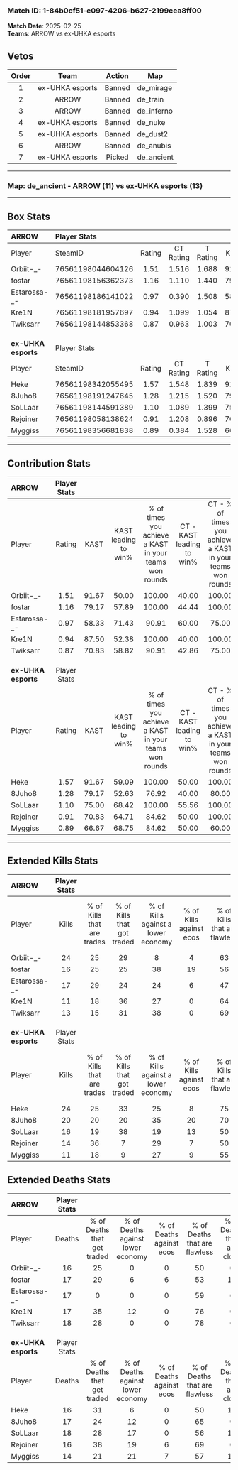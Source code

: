 ### Match ID: 1-84b0cf51-e097-4206-b627-2199cea8ff00  
**Match Date**: 2025-02-25  
**Teams**: ARROW vs ex-UHKA esports  

## Vetos  

| Order | Team | Action | Map |
| :---: | :--: | :----: | --- |
| 1 | ex-UHKA esports | Banned | de_mirage |
| 2 | ARROW | Banned | de_train |
| 3 | ARROW | Banned | de_inferno |
| 4 | ex-UHKA esports | Banned | de_nuke |
| 5 | ex-UHKA esports | Banned | de_dust2 |
| 6 | ARROW | Banned | de_anubis |
| 7 | ex-UHKA esports | Picked | de_ancient |

---  

### **Map**: de_ancient - ARROW (11) vs ex-UHKA esports (13)  
---  

## Box Stats  

| **ARROW**           | Player Stats      |        |           |          |       |      |       |         |        |      |     |
| :- | :- | :-: | :-: | :-: | :-: | :-: | :-: | :-: | :-: | :-: | :-: |
| Player              | SteamID           | Rating | CT Rating | T Rating | KAST  | ADR  | Kills | Assists | Deaths | K/D  | HS% |
| Orbiit-_-           | 76561198044604126 |  1.51  |   1.516   |  1.688   | 91.67 | 80.0 |  24   |    3    |   16   | 1.50 | 62  |
| fostar              | 76561198156362373 |  1.16  |   1.110   |  1.440   | 79.17 | 89.5 |  16   |    8    |   17   | 0.94 | 25  |
| Estarossa-_-        | 76561198186141022 |  0.97  |   0.390   |  1.508   | 58.33 | 74.0 |  17   |    3    |   17   | 1.00 | 64  |
| Kre1N               | 76561198181957697 |  0.94  |   1.099   |  1.054   | 87.50 | 58.3 |  11   |    8    |   17   | 0.65 | 27  |
| Twiksarr            | 76561198144853368 |  0.87  |   0.963   |  1.003   | 70.83 | 63.8 |  13   |    5    |   18   | 0.72 | 61  |
|                     |                   |        |           |          |       |      |       |         |        |      |     |
|                     |                   |        |           |          |       |      |       |         |        |      |     |
|                     |                   |        |           |          |       |      |       |         |        |      |     |
| **ex-UHKA esports** | Player Stats      |        |           |          |       |      |       |         |        |      |     |
| Player              | SteamID           | Rating | CT Rating | T Rating | KAST  | ADR  | Kills | Assists | Deaths | K/D  | HS% |
| Heke                | 76561198342055495 |  1.57  |   1.548   |  1.839   | 91.67 | 93.7 |  24   |    7    |   16   | 1.50 | 29  |
| 8Juho8              | 76561198191247645 |  1.28  |   1.215   |  1.520   | 79.17 | 85.8 |  20   |    5    |   17   | 1.18 | 55  |
| SoLLaar             | 76561198144591389 |  1.10  |   1.089   |  1.399   | 75.00 | 86.9 |  16   |    9    |   18   | 0.89 | 37  |
| Rejoiner            | 76561198058138624 |  0.91  |   1.208   |  0.896   | 70.83 | 48.7 |  14   |    6    |   16   | 0.88 | 28  |
| Myggiss             | 76561198356681838 |  0.89  |   0.384   |  1.528   | 66.67 | 68.3 |  11   |    9    |   14   | 0.79 | 54  |
---  

## Contribution Stats  

| **ARROW**           | Player Stats |       |                      |                                                        |                           |                                                             |                          |                                                            |
| :- | :-: | :-: | :-: | :-: | :-: | :-: | :-: | :-: |
| Player              |    Rating    | KAST  | KAST leading to win% | % of times you achieve a KAST in your teams won rounds | CT - KAST leading to win% | CT - % of times you achieve a KAST in your teams won rounds | T - KAST leading to win% | T - % of times you achieve a KAST in your teams won rounds |
| Orbiit-_-           |     1.51     | 91.67 |        50.00         |                         100.00                         |           40.00           |                           100.00                            |          58.33           |                           100.00                           |
| fostar              |     1.16     | 79.17 |        57.89         |                         100.00                         |           44.44           |                           100.00                            |          70.00           |                           100.00                           |
| Estarossa-_-        |     0.97     | 58.33 |        71.43         |                         90.91                          |           60.00           |                            75.00                            |          77.78           |                           100.00                           |
| Kre1N               |     0.94     | 87.50 |        52.38         |                         100.00                         |           40.00           |                           100.00                            |          63.64           |                           100.00                           |
| Twiksarr            |     0.87     | 70.83 |        58.82         |                         90.91                          |           42.86           |                            75.00                            |          70.00           |                           100.00                           |
|                     |              |       |                      |                                                        |                           |                                                             |                          |                                                            |
|                     |              |       |                      |                                                        |                           |                                                             |                          |                                                            |
|                     |              |       |                      |                                                        |                           |                                                             |                          |                                                            |
| **ex-UHKA esports** | Player Stats |       |                      |                                                        |                           |                                                             |                          |                                                            |
| Player              |    Rating    | KAST  | KAST leading to win% | % of times you achieve a KAST in your teams won rounds | CT - KAST leading to win% | CT - % of times you achieve a KAST in your teams won rounds | T - KAST leading to win% | T - % of times you achieve a KAST in your teams won rounds |
| Heke                |     1.57     | 91.67 |        59.09         |                         100.00                         |           50.00           |                           100.00                            |          66.67           |                           100.00                           |
| 8Juho8              |     1.28     | 79.17 |        52.63         |                         76.92                          |           40.00           |                            80.00                            |          66.67           |                           75.00                            |
| SoLLaar             |     1.10     | 75.00 |        68.42         |                         100.00                         |           55.56           |                           100.00                            |          80.00           |                           100.00                           |
| Rejoiner            |     0.91     | 70.83 |        64.71         |                         84.62                          |           50.00           |                           100.00                            |          85.71           |                           75.00                            |
| Myggiss             |     0.89     | 66.67 |        68.75         |                         84.62                          |           50.00           |                            60.00                            |          80.00           |                           100.00                           |
---  

## Extended Kills Stats  

| **ARROW**           | Player Stats |                            |                            |                                    |                         |                              |                                 |                                       |                    |           |
| :- | :-: | :-: | :-: | :-: | :-: | :-: | :-: | :-: | :-: | :-: |
| Player              |    Kills     | % of Kills that are trades | % of Kills that got traded | % of Kills against a lower economy | % of Kills against ecos | % of Kills that are flawless | % of Kills that are close duels | % of Kills that are assisted by flash | Pistol Round Kills | AWP Kills |
| Orbiit-_-           |      24      |             25             |             29             |                 8                  |            4            |              63              |               13                |                   8                   |         2          |     0     |
| fostar              |      16      |             25             |             25             |                 38                 |           19            |              56              |                6                |                   0                   |         1          |     1     |
| Estarossa-_-        |      17      |             29             |             24             |                 24                 |            6            |              47              |                6                |                   6                   |         1          |     0     |
| Kre1N               |      11      |             18             |             36             |                 27                 |            0            |              64              |                9                |                   0                   |         1          |     5     |
| Twiksarr            |      13      |             15             |             31             |                 38                 |            0            |              69              |                0                |                   0                   |         1          |     0     |
|                     |              |                            |                            |                                    |                         |                              |                                 |                                       |                    |           |
|                     |              |                            |                            |                                    |                         |                              |                                 |                                       |                    |           |
|                     |              |                            |                            |                                    |                         |                              |                                 |                                       |                    |           |
| **ex-UHKA esports** | Player Stats |                            |                            |                                    |                         |                              |                                 |                                       |                    |           |
| Player              |    Kills     | % of Kills that are trades | % of Kills that got traded | % of Kills against a lower economy | % of Kills against ecos | % of Kills that are flawless | % of Kills that are close duels | % of Kills that are assisted by flash | Pistol Round Kills | AWP Kills |
| Heke                |      24      |             25             |             33             |                 25                 |            8            |              75              |                4                |                   0                   |         0          |     5     |
| 8Juho8              |      20      |             20             |             20             |                 35                 |           20            |              70              |                0                |                   5                   |         5          |     0     |
| SoLLaar             |      16      |             19             |             38             |                 19                 |           13            |              50              |               13                |                   6                   |         1          |     0     |
| Rejoiner            |      14      |             36             |             7              |                 29                 |            7            |              50              |                7                |                   7                   |         1          |     0     |
| Myggiss             |      11      |             18             |             9              |                 27                 |            9            |              55              |                0                |                   0                   |         0          |     0     |
## Extended Deaths Stats  

| **ARROW**           | Player Stats |                             |                                   |                          |                               |                            |                           |               |
| :- | :-: | :-: | :-: | :-: | :-: | :-: | :-: | :-: |
| Player              |    Deaths    | % of Deaths that get traded | % of Deaths against lower economy | % of Deaths against ecos | % of Deaths that are flawless | % of Deaths that are close | % of Deaths while blinded | Deaths to AWP |
| Orbiit-_-           |      16      |             25              |                 0                 |            0             |              50               |             0              |             6             |       1       |
| fostar              |      17      |             29              |                 6                 |            6             |              53               |             12             |             0             |       1       |
| Estarossa-_-        |      17      |              0              |                 0                 |            0             |              59               |             6              |             6             |       1       |
| Kre1N               |      17      |             35              |                12                 |            0             |              76               |             0              |             0             |       1       |
| Twiksarr            |      18      |             28              |                 0                 |            0             |              78               |             6              |             6             |       1       |
|                     |              |                             |                                   |                          |                               |                            |                           |               |
|                     |              |                             |                                   |                          |                               |                            |                           |               |
|                     |              |                             |                                   |                          |                               |                            |                           |               |
| **ex-UHKA esports** | Player Stats |                             |                                   |                          |                               |                            |                           |               |
| Player              |    Deaths    | % of Deaths that get traded | % of Deaths against lower economy | % of Deaths against ecos | % of Deaths that are flawless | % of Deaths that are close | % of Deaths while blinded | Deaths to AWP |
| Heke                |      16      |             31              |                 6                 |            0             |              50               |             13             |            13             |       2       |
| 8Juho8              |      17      |             24              |                12                 |            0             |              65               |             0              |             0             |       0       |
| SoLLaar             |      18      |             28              |                17                 |            0             |              56               |             11             |             0             |       0       |
| Rejoiner            |      16      |             38              |                19                 |            6             |              69               |             0              |             6             |       3       |
| Myggiss             |      14      |             21              |                21                 |            7             |              57               |             14             |             0             |       1       |
